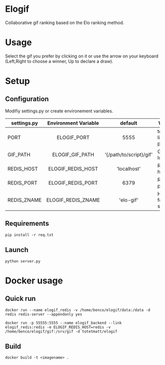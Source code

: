 # Elogif

Collaborative gif ranking based on the Elo ranking method.

# Usage
Select the gif you prefer by clicking on it or use the arrow on your keyboard (Left,Right to choose a winner, Up to declare a draw).

# Setup

## Configuration

Modifiy settings.py or create environement variables.

| settings.py   | Environment Variable | default  | What for            |
| ------------- |:-------------:    |:-----:      |-----                |
| PORT          | ELOGIF_PORT       | 5555        |tornado listen port
| GIF_PATH      | ELOGIF_GIF_PATH   |   '{/path/to/script}/gif' | Gif files location|
| REDIS_HOST    | ELOGIF_REDIS_HOST |   'localhost' | Redis hostname         |
| REDIS_PORT    | ELOGIF_REDIS_PORT |   6379 | Redis port                    |
| REDIS_ZNAME   | ELOGIF_REDIS_ZNAME|   'elo-gif' | Hash id for score storage|


## Requirements

`
pip install -r req.txt
`

## Launch

`
python server.py
`

# Docker usage

## Quick run

```
docker run --name elogif_redis -v /home/benco/elogif/data:/data -d redis redis-server --appendonly yes

docker run -p 55555:5555 --name elogif_backend --link elogif_redis:redis -e ELOGIF_REDIS_HOST=redis -v /home/benco/elogif/gif:/srv/gif -d totetmatt/elogif
```
## Build
`docker build -t <imagename> .`


